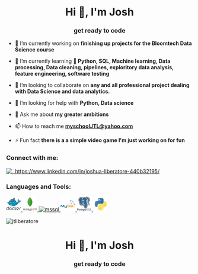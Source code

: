 <h1 align="center">Hi 👋, I'm Josh</h1>
<h3 align="center">get ready to code</h3>

- 🔭 I’m currently working on **finishing up projects for the Bloomtech Data Science course**

- 🌱 I’m currently learning **🌱 Python, SQL, Machine learning, Data processing, Data cleaning, pipelines, exploritory data analysis, feature engineering, software testing**

- 👯 I’m looking to collaborate on **any and all professional project dealing with Data Science and data analytics.**

- 🤝 I’m looking for help with **Python, Data science**

- 💬 Ask me about **my greater ambitions**

- 📫 How to reach me **myschoolJTL@yahoo.com**

- ⚡ Fun fact **there is a a simple video game I'm just working on for fun**

<h3 align="left">Connect with me:</h3>
<p align="left">
<a href="https://linkedin.com/in/, https://www.linkedin.com/in/joshua-liberatore-440b32195/" target="blank"><img align="center" src="https://raw.githubusercontent.com/rahuldkjain/github-profile-readme-generator/master/src/images/icons/Social/linked-in-alt.svg" alt=", https://www.linkedin.com/in/joshua-liberatore-440b32195/" height="30" width="40" /></a>
</p>

<h3 align="left">Languages and Tools:</h3>
<p align="left"> <a href="https://www.docker.com/" target="_blank" rel="noreferrer"> <img src="https://raw.githubusercontent.com/devicons/devicon/master/icons/docker/docker-original-wordmark.svg" alt="docker" width="40" height="40"/> </a> <a href="https://www.mongodb.com/" target="_blank" rel="noreferrer"> <img src="https://raw.githubusercontent.com/devicons/devicon/master/icons/mongodb/mongodb-original-wordmark.svg" alt="mongodb" width="40" height="40"/> </a> <a href="https://www.microsoft.com/en-us/sql-server" target="_blank" rel="noreferrer"> <img src="https://www.svgrepo.com/show/303229/microsoft-sql-server-logo.svg" alt="mssql" width="40" height="40"/> </a> <a href="https://www.mysql.com/" target="_blank" rel="noreferrer"> <img src="https://raw.githubusercontent.com/devicons/devicon/master/icons/mysql/mysql-original-wordmark.svg" alt="mysql" width="40" height="40"/> </a> <a href="https://www.postgresql.org" target="_blank" rel="noreferrer"> <img src="https://raw.githubusercontent.com/devicons/devicon/master/icons/postgresql/postgresql-original-wordmark.svg" alt="postgresql" width="40" height="40"/> </a> <a href="https://www.python.org" target="_blank" rel="noreferrer"> <img src="https://raw.githubusercontent.com/devicons/devicon/master/icons/python/python-original.svg" alt="python" width="40" height="40"/> </a> </p>

<p><img align="center" src="https://github-readme-stats.vercel.app/api/top-langs?username=jtliberatore&show_icons=true&locale=en&layout=compact" alt="jtliberatore" /></p><h1 align="center">Hi 👋, I'm Josh</h1>
<h3 align="center">get ready to code</h3>

